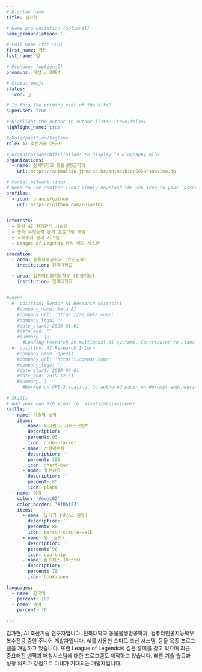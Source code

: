 ```yaml
---
# Display name
title: 김가현

# Name pronunciation (optional)
name_pronunciation: ''

# Full name (for SEO)
first_name: 가현
last_name: 김

# Pronouns (optional)
pronouns: 여성 / 2004

# Status emoji
status:
  icon: 🌱

# Is this the primary user of the site?
superuser: true

# Highlight the author in author lists? (true/false)
highlight_name: true

# Role/position/tagline
role: AI 축산기술 연구자

# Organizations/Affiliations to display in Biography blox
organizations:
  - name: 전북대학교 동물생명공학과
    url: https://animalbio.jbnu.ac.kr/animalbio/5658/subview.do

# Social network links
# Need to use another icon? Simply download the SVG icon to your `assets/media/icons/` folder.
profiles:
  - icon: brands/github
    url: https://github.com/rosoefox

 
interests:
  - 축사 AI 자기관리 시스템
  - 종축 유전능력 관리 프로그램 개발
  - 교배주기 관리 시스템 
  - League of Legends 밴픽 매칭 시스템 

education:
  - area: 동물생명공학과 (유전공학)
    institution: 전북대학교

  - area: 컴퓨터인공지능학부 (인공지능)
    institution: 전북대학교


#work:
  #- position: Senior AI Research Scientist
    #company_name: Meta AI
    #company_url: 'https://ai.meta.com/'
    #company_logo: ''
    #date_start: 2020-01-01
    #date_end: ''
    #summary: |2-
      #Leading research on multimodal AI systems. Contributed to Llama 2 and other open-source models. 50+ citations in 3 years.
  #- position: AI Research Intern
    #company_name: OpenAI
    #company_url: 'https://openai.com/'
    #company_logo: ''
    #date_start: 2019-06-01
    #date_end: 2019-12-31
    #summary: |
      #Worked on GPT-3 scaling. Co-authored paper on #prompt engineering.

# Skills
# Add your own SVG icons to `assets/media/icons/`
skills:
  - name: 기술적 능력
    items:
      - name: 파이썬 & 자바스크립트
        description: ''
        percent: 95
        icon: code-bracket
      - name: 선형대수학
        description: ''
        percent: 100
        icon: chart-bar
      - name: 유전공학
        description: ''
        percent: 85
        icon: plant
  - name: 취미
    color: '#eeac02'
    color_border: '#f0bf23'
    items:
      - name: 달리기 (유산소 운동)
        description: ''
        percent: 80
        icon: person-simple-walk
      - name: 롤 (골드)
        description: ''
        percent: 90
        icon: cpu-chip
      - name: 롤토체스 (마스터)
        description: ''
        percent: 70
        icon: book-open

languages:
  - name: 한국어
    percent: 100
  - name: 영어
    percent: 70

---
```


김가현, AI 축산기술 연구자입니다.
전북대학교 동물물생명공학과, 컴퓨터인공지능학부 복수전공 중인 주니어 개발자입니다.
AI를 사용한 스마트 축산 시스템, 동물 육종 프로그램을 개발하고 있습니다.
또한 League of Legends에 깊은 흥미를 갖고 있으며 최근 중요해진 밴픽과 매칭시스템에 대한 프로그램도 제작하고 있습니다.
빠른 기술 습득과 성장 의지가 강점으로 미래가 기대되는 개발자입니다.